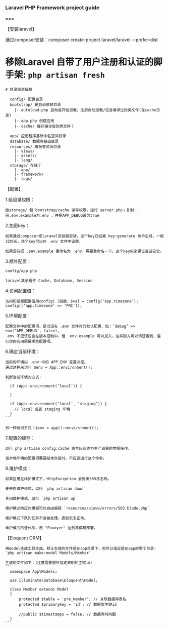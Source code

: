 ### Laravel PHP Framework project guide
===

【安装laravel】

  通过composer安装：composer create-project laravel/laravel --prefer-dist

  # 移除Laravel 自带了用户注册和认证的脚手架: `php artisan fresh`

    # 目录简单解释
  
      config/ 配置目录
      bootstrap/ 是启动依赖目录
        |- autoload.php 启动最开始加载，注册自动加载/包含编译过的类文件(在cache目录)
        |- app.php 创建应用
        |- cache/ 缓存编译后的类文件？
      
      app/ 应用程序基础命名空间目录
      database/ 数据库基础目录
      resources/ 模板等资源目录
        |- views/
        |- assets/
        |- lang/
      storage/ 存储？
        |- app/
        |- framework/
        |- logs/

【配置】

  1.给目录权限：
          
    给storage/ 和 bootstrap/cache 读写权限，运行 server.php；复制一份.env.example为.env ，并把APP_DEBUG设为true

  2.加密key：
          
    如果通过composer或laravel安装器安装，这个key已经被 key:generate 命令生成，一般32位长，这个key可以在 .env 文件中设置，
  
    如果没有把 .env.example 重命名为 .env，需要重命名一下。这个key用来保证会话安全。

  3.额外配置：
    
    config/app.php     
  
    laravel其余组件 Cache, Database, Session

  4.访问配置值：
      
    访问和设置配置值用config( )函数，$val = config(‘app.timezone’);  config([‘app.timezone’ => ‘PRC']);
     
  5.环境配置：
    
    配置文件中的配置项，是当没有 .env 文件时的默认配置，如：’debug’ => env(‘APP_DEBUG’, false),
    .env 不应该包含在版本控制中，但 .env.example 可以加入，这样别人可以清楚看到，运行你的应用需要哪些配置项。

  6.确定当前环境：
    
    当前的环境由 .env 中的 APP_ENV 变量决定。
    通过这样来访问 $env = App::environment();
    
    判断当前环境的方式：
    ```
      if (App::environment(‘local’)) { 
      
      }
      
      if (App::environment(‘local’, ’staging’)) {
        // local 或者 staging 环境
      }
    ```

    另一种访问方式：$env = app()->environment();

  7.配置的缓存：
    
    运行 php artisam config:cache 命令应该作为生产部署的常规操作。
    
    当本地环境的配置项需要经常改变时，不应该运行这个命令。

  8.维护模式：
    
    如果应用在维护模式下，HttpException 会抛出503状态码。

    要开启维护模式，运行 `php artisan down`

    关闭维护模式，运行 `php artisan up`

    维护模式响应的模板可以自由编辑 `resources/views/errors/503.blade.php`

    维护模式下队列任务不会被处理，直到恢复正常。

    维护模式的替代品，用 "Envoyer" 达到零停机部署。

【Eloquent ORM】

    用model生成工具生成，默认生成的文件是在app目录下，但可以指定是在app的哪个目录:
    `php artisan make:model Models/Member`

    生成的文件如下：（注意需要额外指定表明和主键id）
    ```
      namespace App\Models;

      use Illuminate\Database\Eloquent\Model;

      class Member extends Model
      {
          protected $table = 'pre_member’; // 关联数据库表名
          protected $primaryKey = 'id’; // 数据库主键id
              
          //public $timestamps = false; // 数据库时间戳
      }
    ```
